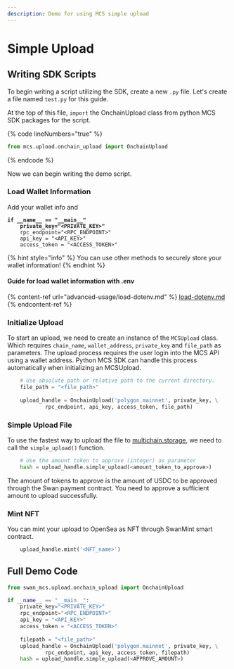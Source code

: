 ```yaml
---
description: Demo for using MCS simple upload
---
```


# Simple Upload

## Writing SDK Scripts

To begin writing a script utilizing the SDK, create a new `.py` file. Let's create a file named `test.py` for this guide.

At the top of this file, `import` the OnchainUpload class from python MCS SDK packages for the script.

{% code lineNumbers="true" %}
```python
from mcs.upload.onchain_upload import OnchainUpload
```
{% endcode %}

Now we can begin writing the demo script.

### Load Wallet Information

Add your wallet info and&#x20;

<pre class="language-python"><code class="lang-python"><strong>if __name__ == "__main__"    
</strong><strong>    private_key="&#x3C;PRIVATE_KEY>"
</strong>    rpc_endpoint="&#x3C;RPC_ENDPOINT>"
    api_key = "&#x3C;API_KEY>"
    access_token = "&#x3C;ACCESS_TOKEN>"
</code></pre>

{% hint style="info" %}
You can use other methods to securely store your wallet information!
{% endhint %}

#### Guide for load wallet information with .env

{% content-ref url="advanced-usage/load-dotenv.md" %}
[load-dotenv.md](advanced-usage/load-dotenv.md)
{% endcontent-ref %}

### Initialize Upload

To start an upload, we need to create an instance of the `MCSUpload` class. Which requires `chain_name`, `wallet_address`, `private_key` and `file_path` as parameters. The upload process requires the user login into the MCS API using a wallet address. Python MCS SDK can handle this process automatically when initializing an MCSUpload.

```python
    # Use absolute path or relative path to the current directory.
    file_path = "<file_path>"
    
    upload_handle = OnchainUpload('polygon.mainnet', private_key, \
            rpc_endpoint, api_key, access_token, file_path)
```

### Simple Upload File

To use the fastest way to upload the file to [multichain.storage](https://multichain.storage), we need to call the `simple_upload()` function.

```python
    # Use the amount token to approve (integer) as parameter
    hash = upload_handle.simple_upload(<amount_token_to_approve>)
```

The amount of tokens to approve is the amount of USDC to be approved through the Swan payment contract. You need to approve a sufficient amount to upload successfully.

### Mint NFT

You can mint your upload to OpenSea as NFT through SwanMint smart contract.

```python
    upload_handle.mint('<NFT_name>')
```

## Full Demo Code

```python
from swan_mcs.upload.onchain_upload import OnchainUpload

if __name__ == "__main__":  
    private_key="<PRIVATE_KEY>"
    rpc_endpoint="<RPC_ENDPOINT>"
    api_key = "<API_KEY>"
    access_token = "<ACCESS_TOKEN>"
    
    filepath = "<file_path>"
    upload_handle = OnchainUpload('polygon.mainnet', private_key, \
            rpc_endpoint, api_key, access_token, filepath)
    hash = upload_handle.simple_upload(<APPROVE_AMOUNT>)
```
